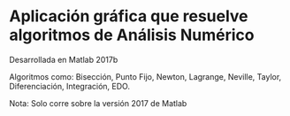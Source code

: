 # Aplicación gráfica que resuelve algoritmos de Análisis Numérico
Desarrollada en Matlab 2017b

Algoritmos como: Bisección, Punto Fijo, Newton, Lagrange, Neville, Taylor, Diferenciación, Integración, EDO.

Nota: Solo corre sobre la versión 2017 de Matlab

